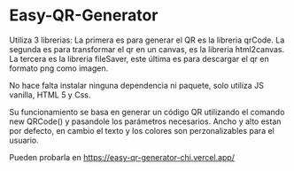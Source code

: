 # Easy-QR-Generator

Utiliza 3 librerias:
La primera es para generar el QR es la libreria qrCode.
La segunda es para transformar el qr en un canvas, es la libreria html2canvas.
La tercera es la libreria fileSaver, este última es para descargar el qr en formato png como imagen.

No hace falta instalar ninguna dependencia ni paquete, solo utiliza JS vanilla, HTML 5 y Css.

Su funcionamiento se basa en generar un código QR utilizando el comando new QRCode() y pasandole los parámetros necesarios. Ancho y alto estan por defecto, en cambio el texto y los colores son perzonalizables para el usuario.

Pueden probarla en https://easy-qr-generator-chi.vercel.app/
